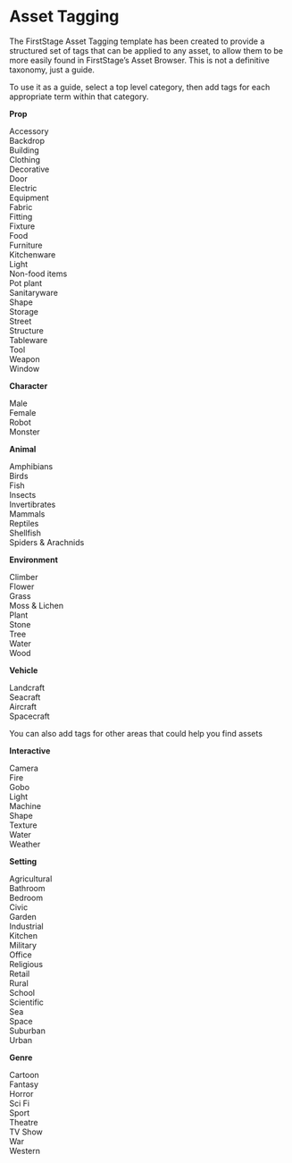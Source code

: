# Asset Tagging

The FirstStage Asset Tagging template has been created to provide a structured set of tags that can be applied to any asset, to allow them to be more easily found in FirstStage’s Asset Browser. This is not a definitive taxonomy, just a guide.

To use it as a guide, select a top level category, then add tags for each appropriate term within that category.

**Prop**

Accessory\
Backdrop\
Building\
Clothing\
Decorative\
Door\
Electric\
Equipment\
Fabric\
Fitting\
Fixture\
Food\
Furniture\
Kitchenware\
Light\
Non-food items\
Pot plant\
Sanitaryware\
Shape\
Storage\
Street\
Structure\
Tableware\
Tool\
Weapon\
Window

**Character**

Male\
Female\
Robot\
Monster

**Animal**

Amphibians\
Birds\
Fish\
Insects\
Invertibrates\
Mammals\
Reptiles\
Shellfish\
Spiders & Arachnids

**Environment**

Climber\
Flower\
Grass\
Moss & Lichen\
Plant\
Stone\
Tree\
Water\
Wood

**Vehicle**

Landcraft\
Seacraft\
Aircraft\
Spacecraft

You can also add tags for other areas that could help you find assets

**Interactive**

Camera\
Fire\
Gobo\
Light\
Machine\
Shape\
Texture\
Water\
Weather

**Setting**

Agricultural\
Bathroom\
Bedroom\
Civic\
Garden\
Industrial\
Kitchen\
Military\
Office\
Religious\
Retail\
Rural\
School\
Scientific\
Sea\
Space\
Suburban\
Urban

**Genre**

Cartoon\
Fantasy\
Horror\
Sci Fi\
Sport\
Theatre\
TV Show\
War\
Western
